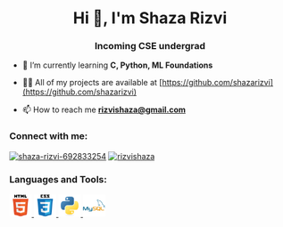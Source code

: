 <h1 align="center">Hi 👋, I'm Shaza Rizvi</h1>
<h3 align="center">Incoming CSE undergrad</h3>

- 🌱 I’m currently learning **C, Python, ML Foundations**

- 👨‍💻 All of my projects are available at [https://github.com/shazarizvi](https://github.com/shazarizvi)

- 📫 How to reach me **rizvishaza@gmail.com**

<h3 align="left">Connect with me:</h3>
<p align="left">
<a href="https://linkedin.com/in/shaza-rizvi-692833254" target="blank"><img align="center" src="https://raw.githubusercontent.com/rahuldkjain/github-profile-readme-generator/master/src/images/icons/Social/linked-in-alt.svg" alt="shaza-rizvi-692833254" height="30" width="40" /></a>
<a href="https://www.leetcode.com/rizvishaza" target="blank"><img align="center" src="https://raw.githubusercontent.com/rahuldkjain/github-profile-readme-generator/master/src/images/icons/Social/leet-code.svg" alt="rizvishaza" height="30" width="40" /></a>
</p>

<h3 align="left">Languages and Tools:</h3>
<p align="left">
  <a href="https://www.w3.org/html/" target="_blank" rel="noreferrer">
    <img src="https://raw.githubusercontent.com/devicons/devicon/master/icons/html5/html5-original-wordmark.svg" alt="html5" width="40" height="40"/>
  </a>
  <a href="https://www.w3schools.com/css/" target="_blank" rel="noreferrer">
    <img src="https://raw.githubusercontent.com/devicons/devicon/master/icons/css3/css3-original-wordmark.svg" alt="css3" width="40" height="40"/>
  </a>
  <a href="https://www.python.org" target="_blank" rel="noreferrer">
    <img src="https://raw.githubusercontent.com/devicons/devicon/master/icons/python/python-original.svg" alt="python" width="40" height="40"/>
  </a>
  <a href="https://www.mysql.com/" target="_blank" rel="noreferrer">
    <img src="https://raw.githubusercontent.com/devicons/devicon/master/icons/mysql/mysql-original-wordmark.svg" alt="mysql" width="40" height="40"/>
  </a>
</p>
